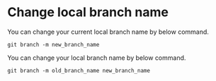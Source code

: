 # Change local branch name

You can change your current local branch name by below command.

```
git branch -m new_branch_name
```

You can change your local branch name by below command.

```
git branch -m old_branch_name new_branch_name
```
